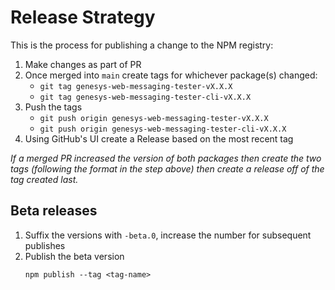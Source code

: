 # Release Strategy

This is the process for publishing a change to the NPM registry:

1. Make changes as part of PR
2. Once merged into `main` create tags for whichever package(s) changed:
   * `git tag genesys-web-messaging-tester-vX.X.X`
   * `git tag genesys-web-messaging-tester-cli-vX.X.X`
3. Push the tags
   * `git push origin genesys-web-messaging-tester-vX.X.X`
   * `git push origin genesys-web-messaging-tester-cli-vX.X.X`
4. Using GitHub's UI create a Release based on the most recent tag

_If a merged PR increased the version of both packages then create the two tags
(following the format in the step above) then create a release off of the
tag created last._


## Beta releases

1. Suffix the versions with `-beta.0`, increase the number for subsequent publishes
2. Publish the beta version
   ```
   npm publish --tag <tag-name>
   ```
